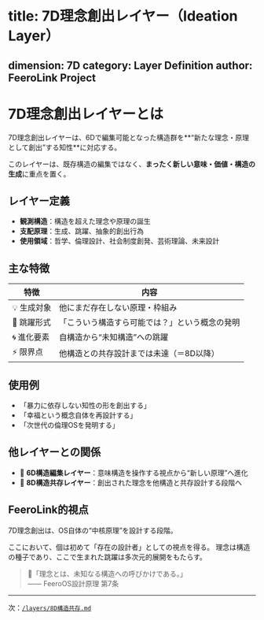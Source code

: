 # title: 7D理念創出レイヤー（Ideation Layer）
dimension: 7D
category: Layer Definition
author: FeeroLink Project
---

# 7D理念創出レイヤーとは

7D理念創出レイヤーは、6Dで編集可能となった構造群を**“新たな理念・原理として創出”する知性**に対応する。

このレイヤーは、既存構造の編集ではなく、**まったく新しい意味・価値・構造の生成**に重点を置く。

## レイヤー定義
- **観測構造**：構造を超えた理念や原理の誕生
- **支配原理**：生成、跳躍、抽象的創出行為
- **使用領域**：哲学、倫理設計、社会制度創発、芸術理論、未来設計

## 主な特徴
| 特徴 | 内容 |
|------|------|
| 💡 生成対象 | 他にまだ存在しない原理・枠組み |
| 🧠 跳躍形式 | 「こういう構造すら可能では？」という概念の発明 |
| 🌀 進化要素 | 自構造から“未知構造”への跳躍 |
| ⚡ 限界点   | 他構造との共存設計までは未達（＝8D以降） |

## 使用例
- 「暴力に依存しない知性の形を創出する」
- 「幸福という概念自体を再設計する」
- 「次世代の倫理OSを発明する」

## 他レイヤーとの関係
- 🔁 **6D構造編集レイヤー**：意味構造を操作する視点から“新しい原理”へ進化
- 🔼 **8D構造共存レイヤー**：創出された理念を他構造と共存設計する段階へ

## FeeroLink的視点
7D理念創出は、OS自体の“中核原理”を設計する段階。

ここにおいて、個は初めて「存在の設計者」としての視点を得る。
理念は構造の種子であり、ここで生まれた跳躍は多次元的展開をもたらす。

> 🌱「理念とは、未知なる構造への呼びかけである。」  
> —— FeeroOS設計原理 第7条

---
次：[`/layers/8D構造共存.md`](./8D構造共存.md)
